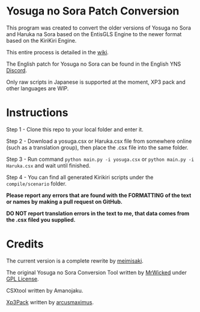 # Yosuga no Sora Patch Conversion

This program was created to convert the older versions of Yosuga no Sora and Haruka na Sora based on the EntisGLS Engine to the newer format based on the KiriKiri Engine.

This entire process is detailed in the [wiki](https://github.com/EnormousSpud/YnS-Wiki/wiki).

The English patch for Yosuga no Sora can be found in the English YNS [Discord](https://discord.gg/yosuga-no-sora).

Only raw scripts in Japanese is supported at the moment, XP3 pack and other languages are WIP.

# Instructions

Step 1 - Clone this repo to your local folder and enter it.
 
Step 2 - Download a yosuga.csx or Haruka.csx file from somewhere online (such as a translation group), then place the .csx file into the same folder.

Step 3 - Run command `python main.py -i yosuga.csx` or `python main.py -i Haruka.csx` and wait until finished.

Step 4 - You can find all generated Kirikiri scripts under the `compile/scenario` folder.

**Please report any errors that are found with the FORMATTING of the text or names by making a pull request on GitHub.**

**DO NOT report translation errors in the text to me, that data comes from the .csx filed you supplied.**

# Credits

The current version is a complete rewrite by [meimisaki](https://github.com/meimisaki).

The original Yosuga no Sora Conversion Tool written by [MrWicked](https://github.com/TheRealMrWicked) under [GPL License](LICENSE).

CSXtool written by Amanojaku.

[Xp3Pack](https://github.com/arcusmaximus/KirikiriTools) written by [arcusmaximus](https://github.com/arcusmaximus).
